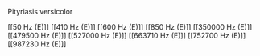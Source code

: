 Pityriasis versicolor

[[50 Hz (E)]]
[[410 Hz (E)]]
[[600 Hz (E)]]
[[850 Hz (E)]]
[[350000 Hz (E)]]
[[479500 Hz (E)]]
[[527000 Hz (E)]]
[[663710 Hz (E)]]
[[752700 Hz (E)]]
[[987230 Hz (E)]]